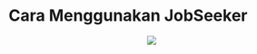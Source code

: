 # Cara Menggunakan JobSeeker
<p align="center">
        <img src="https://drive.google.com/uc?export=view&id=1aNQG3PJlmzB9OJIRc4wZp9fUanxC8CwR">
</p>